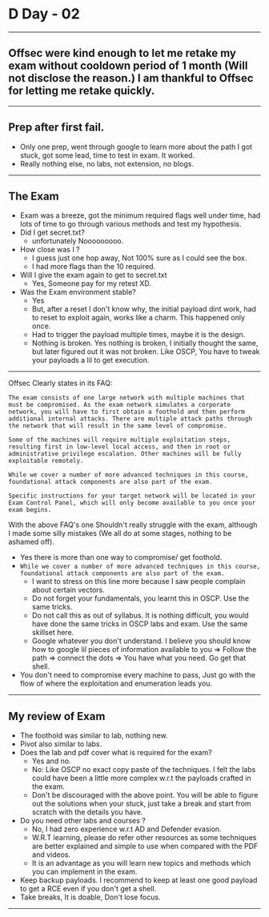 # D Day - 02
---
## Offsec were kind enough to let me retake my exam without cooldown period of 1 month (Will not disclose the reason.) I am thankful to Offsec for letting me retake quickly.

---
## Prep after first fail.
- Only one prep, went through google to learn more about the path I got stuck, got some lead, time to test in exam. It worked.
- Really nothing else, no labs, not extension, no blogs.
---
## The Exam 
- Exam was a breeze, got the minimum required flags well under time, had lots of time to go through various methods and test my hypothesis.
- Did I get secret.txt? 
	- unfortunately Nooooooooo. 
- How close was I ?
	- I guess just one hop away, Not 100% sure as I could see the box.
	- I had more flags than the 10 required.
- Will I give the exam again to get to secret.txt 
	- Yes, Someone pay for my retest XD.
- Was the Exam environment stable?
	- Yes 
	- But, after a reset I don't know why, the initial payload dint work, had to reset to exploit again, works like a charm. This happened only once.
	- Had to trigger the payload multiple times, maybe it is the design.
	- Nothing is broken. Yes nothing is broken, I initially thought the same, but later figured out it was not broken. Like OSCP, You have to tweak your payloads a lil to get execution.
---
Offsec Clearly states in its FAQ:
```
The exam consists of one large network with multiple machines that must be compromised. As the exam network simulates a corporate network, you will have to first obtain a foothold and then perform additional internal attacks. There are multiple attack paths through the network that will result in the same level of compromise.

Some of the machines will require multiple exploitation steps, resulting first in low-level local access, and then in root or administrative privilege escalation. Other machines will be fully exploitable remotely.

While we cover a number of more advanced techniques in this course, foundational attack components are also part of the exam.

Specific instructions for your target network will be located in your Exam Control Panel, which will only become available to you once your exam begins.
```

With the above FAQ's one Shouldn't really struggle with the exam, although I made some silly mistakes (We all do at some stages, nothing to be ashamed off).
- Yes there is more than one way to compromise/ get foothold.
- `While we cover a number of more advanced techniques in this course, foundational attack components are also part of the exam.` 
	- I want to stress on this line more because I saw people complain about certain vectors.
	- Do not forget your fundamentals, you learnt this in OSCP. Use the same tricks.
	- Do not call this as out of syllabus. It is nothing difficult, you would have done the same tricks in OSCP labs and exam. Use the same skillset here.
	- Google whatever you don't understand. I believe you should know how to google lil pieces of information available to you => Follow the path => connect the dots => You have what you need. Go get that shell.
- You don't need to compromise every machine to pass, Just go with the flow of where the exploitation and enumeration leads you.
---
## My review of Exam
- The foothold was similar to lab, nothing new.
- Pivot also similar to labs.
- Does the lab and pdf cover what is required for the exam?
	- Yes and no.
	- No: Like OSCP no exact copy paste of the techniques. I felt the labs could have been a little more complex w.r.t the payloads crafted in the exam. 
	- Don't be discouraged with the above point. You will be able to figure out the solutions when your stuck, just take a break and start from scratch with the details you have.
- Do you need other labs and courses ?
	- No, I had zero experience w.r.t AD and Defender evasion.
	- W.R.T learning, please do refer other resources as some techniques are better explained and simple to use when compared with the PDF and videos.
	- It is an advantage as you will learn new topics and methods which you can implement in the exam.
- Keep backup payloads. I recommend to keep at least one good payload to get a RCE even if you don't get a shell.
- Take breaks, It is doable, Don't lose focus.
---
